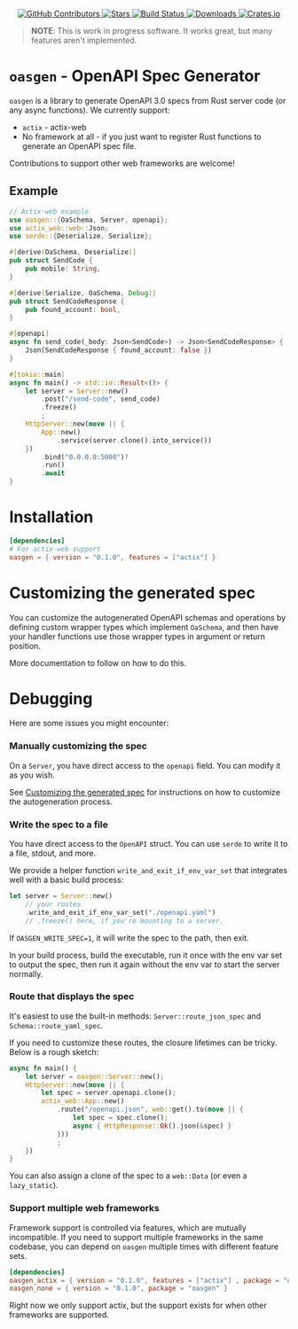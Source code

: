 <div id="top"></div>

<p align="center">
<a href="https://github.com/kurtbuilds/oasgen/graphs/contributors">
    <img src="https://img.shields.io/github/contributors/kurtbuilds/oasgen.svg?style=flat-square" alt="GitHub Contributors" />
</a>
<a href="https://github.com/kurtbuilds/oasgen/stargazers">
    <img src="https://img.shields.io/github/stars/kurtbuilds/oasgen.svg?style=flat-square" alt="Stars" />
</a>
<a href="https://github.com/kurtbuilds/oasgen/actions">
    <img src="https://img.shields.io/github/actions/workflow/status/kurtbuilds/oasgen/test.yaml?style=flat-square" alt="Build Status" />
</a>
<a href="https://crates.io/crates/oasgen">
    <img src="https://img.shields.io/crates/d/oasgen?style=flat-square" alt="Downloads" />
</a>
<a href="https://crates.io/crates/oasgen">
    <img src="https://img.shields.io/crates/v/oasgen?style=flat-square" alt="Crates.io" />
</a>

</p>

> **NOTE**: This is work in progress software. It works great, but many features aren't implemented.

# `oasgen` - OpenAPI Spec Generator

`oasgen` is a library to generate OpenAPI 3.0 specs from Rust server code (or any async functions). We currently support:

- `actix` - actix-web
- No framework at all - if you just want to register Rust functions to generate an OpenAPI spec file.

Contributions to support other web frameworks are welcome!

## Example

```rust
// Actix-web example
use oasgen::{OaSchema, Server, openapi};
use actix_web::web::Json;
use serde::{Deserialize, Serialize};

#[derive(OaSchema, Deserialize)]
pub struct SendCode {
    pub mobile: String,
}

#[derive(Serialize, OaSchema, Debug)]
pub struct SendCodeResponse {
    pub found_account: bool,
}

#[openapi]
async fn send_code(_body: Json<SendCode>) -> Json<SendCodeResponse> {
    Json(SendCodeResponse { found_account: false })
}

#[tokio::main]
async fn main() -> std::io::Result<()> {
    let server = Server::new()
        .post("/send-code", send_code)
        .freeze()
        ;
    HttpServer::new(move || {
        App::new()
            .service(server.clone().into_service())
    })
        .bind("0.0.0.0:5000")?
        .run()
        .await 
}
```

# Installation

```toml
[dependencies]
# For actix-web support
oasgen = { version = "0.1.0", features = ["actix"] }
```

# Customizing the generated spec

You can customize the autogenerated OpenAPI schemas and operations by defining custom wrapper types which implement `OaSchema`, and then have your handler functions use those wrapper types in argument or return position.

More documentation to follow on how to do this.


# Debugging

Here are some issues you might encounter:

### Manually customizing the spec

On a `Server`, you have direct access to the `openapi` field. You can modify it as you wish.

See [Customizing the generated spec](#customizing-the-generated-spec) for instructions on how to customize the autogeneration process.

### Write the spec to a file

You have direct access to the `OpenAPI` struct. You can use `serde` to write it to a file, stdout, and more.

We provide a helper function `write_and_exit_if_env_var_set` that integrates well with a basic build process:

```rust
let server = Server::new()
    // your routes
    .write_and_exit_if_env_var_set("./openapi.yaml")
    // .freeze() here, if you're mounting to a server.
```

If `OASGEN_WRITE_SPEC=1`, it will write the spec to the path, then exit. 

In your build process, build the executable, run it once with the env var set to output the spec, then run it again without the env var 
to start the server normally.

### Route that displays the spec

It's easiest to use the built-in methods: `Server::route_json_spec` and `Schema::route_yaml_spec`.

If you need to customize these routes, the closure lifetimes can be tricky. Below is a rough sketch:

```rust
async fn main() {
    let server = oasgen::Server::new();
    HttpServer::new(move || {
        let spec = server.openapi.clone();
        actix_web::App::new()
            .route("/openapi.json", web::get().to(move || {
                let spec = spec.clone();
                async { HttpResponse::Ok().json(&spec) }
            }))
            ;
    }) 
}
```

You can also assign a clone of the spec to a `web::Data` (or even a `lazy_static`).

### Support multiple web frameworks

Framework support is controlled via features, which are mutually incompatible. If you need to support
multiple frameworks in the same codebase, you can depend on `oasgen` multiple times with different
feature sets.

```toml
[dependencies]
oasgen_actix = { version = "0.1.0", features = ["actix"] , package = "oasgen" }
oasgen_none = { version = "0.1.0", package = "oasgen" }
```

Right now we only support actix, but the support exists for when other frameworks are supported.

